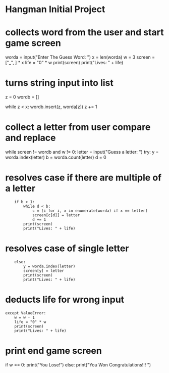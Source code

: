 # Hangman Initial Project

# collects word from the user and start game screen
worda = input("Enter The Guess Word: ")
x = len(worda)
w = 3
screen = ["_", ] * x
life = "0" * w
print(screen)
print("Lives: " + life)

# turns string input into list
z = 0
wordb = []

while z < x:
    wordb.insert(z, worda[z])
    z += 1

# collect a letter from user compare and replace
while screen != wordb and w != 0:
    letter = input("Guess a  letter: ")
    try:
        y = worda.index(letter)
        b = worda.count(letter)
        d = 0
# resolves case if there are multiple of a letter
        if b > 1:
            while d < b:
                c = [i for i, x in enumerate(worda) if x == letter]
                screen[c[d]] = letter
                d += 1
            print(screen)
            print("Lives: " + life)

 # resolves case of single letter
        else:
            y = worda.index(letter)
            screen[y] = letter
            print(screen)
            print("Lives: " + life)
# deducts life for wrong input
    except ValueError:
        w = w - 1
        life = "0" * w
        print(screen)
        print("Lives: " + life)
# print end game screen
if w == 0:
    print("You Lose!")
else:
    print("You Won Congratulations!!! ")
